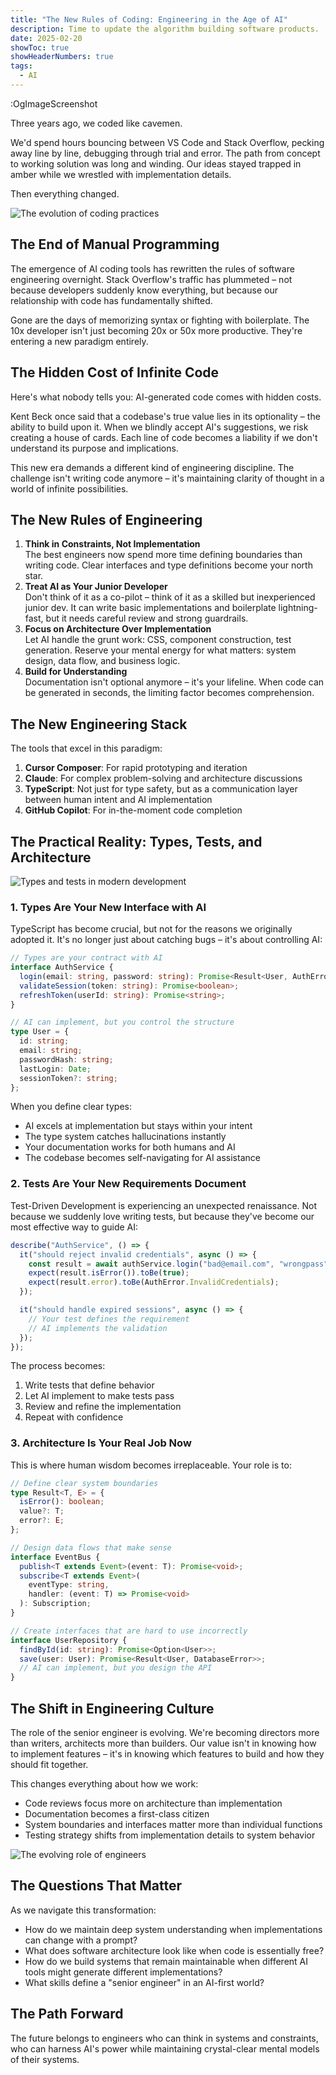 ```yaml
---
title: "The New Rules of Coding: Engineering in the Age of AI"
description: Time to update the algorithm building software products.
date: 2025-02-20
showToc: true
showHeaderNumbers: true
tags:
  - AI
---
```


:OgImageScreenshot

Three years ago, we coded like cavemen.

We'd spend hours bouncing between VS Code and Stack Overflow, pecking away line by line, debugging through trial and error. The path from concept to working solution was long and winding. Our ideas stayed trapped in amber while we wrestled with implementation details.

Then everything changed.

![The evolution of coding practices](/images/posts/llm-coding-best-practices/the-new-rules-of-coding-engineering-in-the-age-of-ai-figure-1.png)

## The End of Manual Programming

The emergence of AI coding tools has rewritten the rules of software engineering overnight. Stack Overflow's traffic has plummeted – not because developers suddenly know everything, but because our relationship with code has fundamentally shifted.

Gone are the days of memorizing syntax or fighting with boilerplate. The 10x developer isn't just becoming 20x or 50x more productive. They're entering a new paradigm entirely.

## The Hidden Cost of Infinite Code

Here's what nobody tells you: AI-generated code comes with hidden costs.

Kent Beck once said that a codebase's true value lies in its optionality – the ability to build upon it. When we blindly accept AI's suggestions, we risk creating a house of cards. Each line of code becomes a liability if we don't understand its purpose and implications.

This new era demands a different kind of engineering discipline. The challenge isn't writing code anymore – it's maintaining clarity of thought in a world of infinite possibilities.

## The New Rules of Engineering

1.  **Think in Constraints, Not Implementation**  
    The best engineers now spend more time defining boundaries than writing code. Clear interfaces and type definitions become your north star.
2.  **Treat AI as Your Junior Developer**  
    Don't think of it as a co-pilot – think of it as a skilled but inexperienced junior dev. It can write basic implementations and boilerplate lightning-fast, but it needs careful review and strong guardrails.
3.  **Focus on Architecture Over Implementation**  
    Let AI handle the grunt work: CSS, component construction, test generation. Reserve your mental energy for what matters: system design, data flow, and business logic.
4.  **Build for Understanding**  
    Documentation isn't optional anymore – it's your lifeline. When code can be generated in seconds, the limiting factor becomes comprehension.

## The New Engineering Stack

The tools that excel in this paradigm:

1.  **Cursor Composer**: For rapid prototyping and iteration
2.  **Claude**: For complex problem-solving and architecture discussions
3.  **TypeScript**: Not just for type safety, but as a communication layer between human intent and AI implementation
4.  **GitHub Copilot**: For in-the-moment code completion

## The Practical Reality: Types, Tests, and Architecture

![Types and tests in modern development](/images/posts/llm-coding-best-practices/the-practical-reality-types-tests-and-architecture.png)

### 1. Types Are Your New Interface with AI

TypeScript has become crucial, but not for the reasons we originally adopted it. It's no longer just about catching bugs – it's about controlling AI:

```typescript
// Types are your contract with AI
interface AuthService {
  login(email: string, password: string): Promise<Result<User, AuthError>>;
  validateSession(token: string): Promise<boolean>;
  refreshToken(userId: string): Promise<string>;
}

// AI can implement, but you control the structure
type User = {
  id: string;
  email: string;
  passwordHash: string;
  lastLogin: Date;
  sessionToken?: string;
};
```

When you define clear types:

- AI excels at implementation but stays within your intent
- The type system catches hallucinations instantly
- Your documentation works for both humans and AI
- The codebase becomes self-navigating for AI assistance

### 2. Tests Are Your New Requirements Document

Test-Driven Development is experiencing an unexpected renaissance. Not because we suddenly love writing tests, but because they've become our most effective way to guide AI:

```typescript
describe("AuthService", () => {
  it("should reject invalid credentials", async () => {
    const result = await authService.login("bad@email.com", "wrongpass");
    expect(result.isError()).toBe(true);
    expect(result.error).toBe(AuthError.InvalidCredentials);
  });

  it("should handle expired sessions", async () => {
    // Your test defines the requirement
    // AI implements the validation
  });
});
```

The process becomes:

1.  Write tests that define behavior
2.  Let AI implement to make tests pass
3.  Review and refine the implementation
4.  Repeat with confidence

### 3. Architecture Is Your Real Job Now

This is where human wisdom becomes irreplaceable. Your role is to:

```typescript
// Define clear system boundaries
type Result<T, E> = {
  isError(): boolean;
  value?: T;
  error?: E;
};

// Design data flows that make sense
interface EventBus {
  publish<T extends Event>(event: T): Promise<void>;
  subscribe<T extends Event>(
    eventType: string,
    handler: (event: T) => Promise<void>
  ): Subscription;
}

// Create interfaces that are hard to use incorrectly
interface UserRepository {
  findById(id: string): Promise<Option<User>>;
  save(user: User): Promise<Result<User, DatabaseError>>;
  // AI can implement, but you design the API
}
```

## The Shift in Engineering Culture

The role of the senior engineer is evolving. We're becoming directors more than writers, architects more than builders. Our value isn't in knowing how to implement features – it's in knowing which features to build and how they should fit together.

This changes everything about how we work:

- Code reviews focus more on architecture than implementation
- Documentation becomes a first-class citizen
- System boundaries and interfaces matter more than individual functions
- Testing strategy shifts from implementation details to system behavior

![The evolving role of engineers](/images/posts/llm-coding-best-practices/the-shift-in-engineering-culture.png)

## The Questions That Matter

As we navigate this transformation:

- How do we maintain deep system understanding when implementations can change with a prompt?
- What does software architecture look like when code is essentially free?
- How do we build systems that remain maintainable when different AI tools might generate different implementations?
- What skills define a "senior engineer" in an AI-first world?

## The Path Forward

The future belongs to engineers who can think in systems and constraints, who can harness AI's power while maintaining crystal-clear mental models of their systems.
